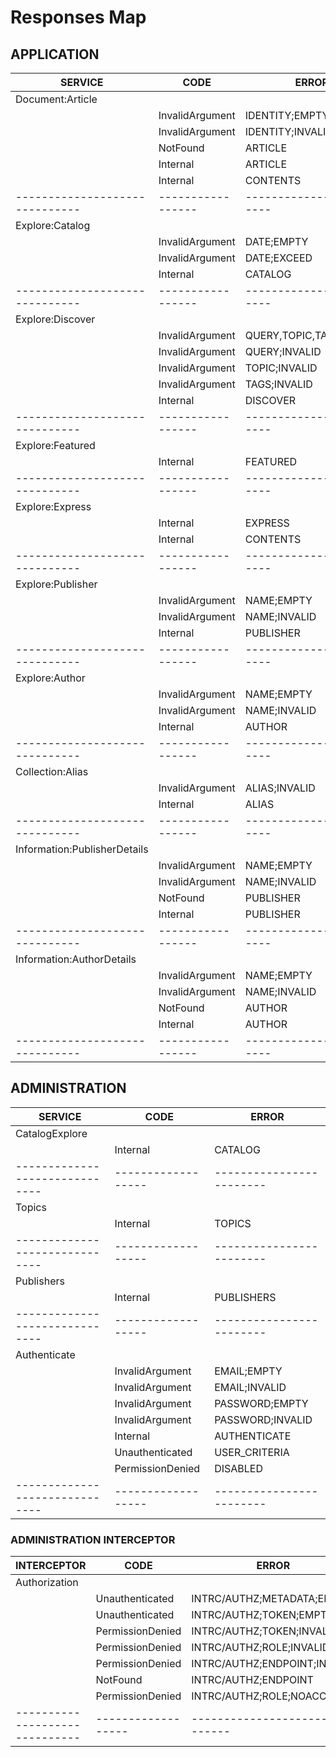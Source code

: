 Responses Map
=============

## APPLICATION

| SERVICE                      | CODE            | ERROR                  |
|------------------------------|-----------------|------------------------|
| Document:Article             |                 |                        |
|                              | InvalidArgument | IDENTITY;EMPTY         |
|                              | InvalidArgument | IDENTITY;INVALID       |
|                              | NotFound        | ARTICLE                |
|                              | Internal        | ARTICLE                |
|                              | Internal        | CONTENTS               |
|------------------------------|-----------------|------------------------|
| Explore:Catalog              |                 |                        |
|                              | InvalidArgument | DATE;EMPTY             |
|                              | InvalidArgument | DATE;EXCEED            |
|                              | Internal        | CATALOG                |
|------------------------------|-----------------|------------------------|
| Explore:Discover             |                 |                        |
|                              | InvalidArgument | QUERY,TOPIC,TAGS;EMPTY |
|                              | InvalidArgument | QUERY;INVALID          |
|                              | InvalidArgument | TOPIC;INVALID          |
|                              | InvalidArgument | TAGS;INVALID           |
|                              | Internal        | DISCOVER               |
|------------------------------|-----------------|------------------------|
| Explore:Featured             |                 |                        |
|                              | Internal        | FEATURED               |
|------------------------------|-----------------|------------------------|
| Explore:Express              |                 |                        |
|                              | Internal        | EXPRESS                |
|                              | Internal        | CONTENTS               |
|------------------------------|-----------------|------------------------|
| Explore:Publisher            |                 |                        |
|                              | InvalidArgument | NAME;EMPTY             |
|                              | InvalidArgument | NAME;INVALID           |
|                              | Internal        | PUBLISHER              |
|------------------------------|-----------------|------------------------|
| Explore:Author               |                 |                        |
|                              | InvalidArgument | NAME;EMPTY             |
|                              | InvalidArgument | NAME;INVALID           |
|                              | Internal        | AUTHOR                 |
|------------------------------|-----------------|------------------------|
| Collection:Alias             |                 |                        |
|                              | InvalidArgument | ALIAS;INVALID          |
|                              | Internal        | ALIAS                  |
|------------------------------|-----------------|------------------------|
| Information:PublisherDetails |                 |                        |
|                              | InvalidArgument | NAME;EMPTY             |
|                              | InvalidArgument | NAME;INVALID           |
|                              | NotFound        | PUBLISHER              |
|                              | Internal        | PUBLISHER              |
|------------------------------|-----------------|------------------------|
| Information:AuthorDetails    |                 |                        |
|                              | InvalidArgument | NAME;EMPTY             |
|                              | InvalidArgument | NAME;INVALID           |
|                              | NotFound        | AUTHOR                 |
|                              | Internal        | AUTHOR                 |
|------------------------------|-----------------|------------------------|





## ADMINISTRATION

| SERVICE                      | CODE             | ERROR                  |
|------------------------------|------------------|------------------------|
| CatalogExplore               |                  |                        |
|                              | Internal         | CATALOG                |
|------------------------------|------------------|------------------------|
| Topics                       |                  |                        |
|                              | Internal         | TOPICS                 |
|------------------------------|------------------|------------------------|
| Publishers                   |                  |                        |
|                              | Internal         | PUBLISHERS             |
|------------------------------|------------------|------------------------|
| Authenticate                 |                  |                        |
|                              | InvalidArgument  | EMAIL;EMPTY            |
|                              | InvalidArgument  | EMAIL;INVALID          |
|                              | InvalidArgument  | PASSWORD;EMPTY         |
|                              | InvalidArgument  | PASSWORD;INVALID       |
|                              | Internal         | AUTHENTICATE           |
|                              | Unauthenticated  | USER_CRITERIA          |
|                              | PermissionDenied | DISABLED               |
|------------------------------|------------------|------------------------|

### ADMINISTRATION INTERCEPTOR

| INTERCEPTOR                  | CODE             | ERROR                         |
|------------------------------|------------------|-------------------------------|
| Authorization                |                  |                               |
|                              | Unauthenticated  | INTRC/AUTHZ;METADATA;EMPTY    |
|                              | Unauthenticated  | INTRC/AUTHZ;TOKEN;EMPTY       |
|                              | PermissionDenied | INTRC/AUTHZ;TOKEN;INVALID     |
|                              | PermissionDenied | INTRC/AUTHZ;ROLE;INVALID      |
|                              | PermissionDenied | INTRC/AUTHZ;ENDPOINT;INVALID  |
|                              | NotFound         | INTRC/AUTHZ;ENDPOINT          |
|                              | PermissionDenied | INTRC/AUTHZ;ROLE;NOACCESS     |
|------------------------------|------------------|-------------------------------|
